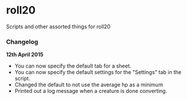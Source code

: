 # roll20
Scripts and other assorted things for roll20


### Changelog

**12th April 2015**

* You can now specify the default tab for a sheet.
* You can now specify the default settings for the "Settings" tab in the script.
* Changed the default to not use the average hp as a minimum
* Printed out a log message when a creature is done converting.